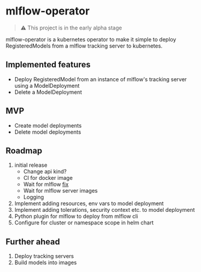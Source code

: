 # mlflow-operator

> :warning: This project is in the early alpha stage

mlflow-operator is a kubernetes operator to make it simple to deploy RegisteredModels from a mlflow tracking server to kubernetes.

## Implemented features

- Deploy RegisteredModel from an instance of mlflow's tracking server using a ModelDeployment
- Delete a ModelDeployment

## MVP

- Create model deployments
- Delete model deployments

## Roadmap

1. initial release
   - Change api kind?
   - CI for docker image
   - Wait for mlflow [fix](https://github.com/mlflow/mlflow/issues/7645)
   - Wait for mlflow server images
   - Logging
2. Implement adding resources, env vars to model deployment
3. Implement adding tolerations, security context etc. to model deployment
4. Python plugin for mlflow to deploy from mlflow cli
5. Configure for cluster or namespace scope in helm chart

## Further ahead

1. Deploy tracking servers
2. Build models into images
